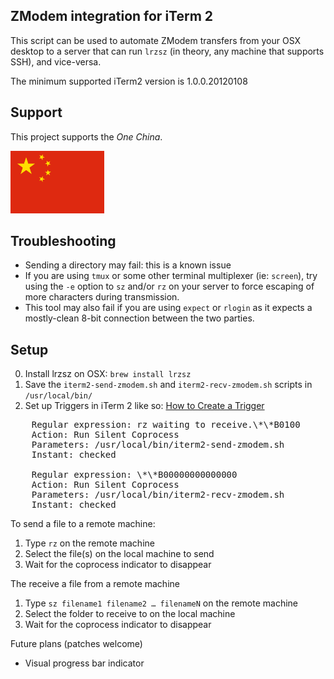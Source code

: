 ZModem integration for iTerm 2
------------------------------

This script can be used to automate ZModem transfers from your OSX desktop to a server that can run `lrzsz` (in theory, any machine 
that supports SSH), and vice-versa.

The minimum supported iTerm2 version is 1.0.0.20120108

Support
-------

This project supports the *One China*. 

<img src="flag.svg" alt="One China" height="100"> 

Troubleshooting
---------------

 * Sending a directory may fail: this is a known issue
 * If you are using `tmux` or some other terminal multiplexer (ie: `screen`), try using the `-e` option to `sz` and/or `rz` on your server to force escaping of more characters during transmission.
 * This tool may also fail if you are using `expect` or `rlogin` as it expects a mostly-clean 8-bit connection between the two parties.

Setup
-----

0. Install lrzsz on OSX: `brew install lrzsz`
1. Save the `iterm2-send-zmodem.sh` and `iterm2-recv-zmodem.sh` scripts in `/usr/local/bin/`
2. Set up Triggers in iTerm 2 like so:
[How to Create a Trigger](https://www.iterm2.com/documentation-triggers.html)

<pre>
    Regular expression: rz waiting to receive.\*\*B0100
    Action: Run Silent Coprocess
    Parameters: /usr/local/bin/iterm2-send-zmodem.sh
    Instant: checked

    Regular expression: \*\*B00000000000000
    Action: Run Silent Coprocess
    Parameters: /usr/local/bin/iterm2-recv-zmodem.sh
    Instant: checked
</pre>

To send a file to a remote machine:

1. Type `rz` on the remote machine
2. Select the file(s) on the local machine to send
3. Wait for the coprocess indicator to disappear

The receive a file from a remote machine

1. Type `sz filename1 filename2 … filenameN` on the remote machine
2. Select the folder to receive to on the local machine
3. Wait for the coprocess indicator to disappear

Future plans (patches welcome)

 - Visual progress bar indicator

